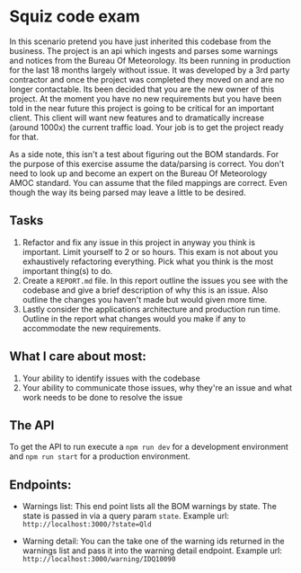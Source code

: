 # Squiz code exam

In this scenario pretend you have just inherited this codebase from the business. The project is an api which ingests and parses some warnings and notices from the Bureau Of Meteorology. Its been running in production for the last 18 months largely without issue. It was developed by a 3rd party contractor and once the project was completed they moved on and are no longer contactable. Its been decided that you are the new owner of this project. At the moment you have no new requirements but you have been told in the near future this project is going to be critical for an important client. This client will want new features and to dramatically increase (around 1000x) the current traffic load. Your job is to get the project ready for that.

As a side note, this isn't a test about figuring out the BOM standards. For the purpose of this exercise assume the data/parsing is correct. You don't need to look up and become an expert on the Bureau Of Meteorology AMOC standard. You can assume that the filed mappings are correct. Even though the way its being parsed may leave a little to be desired.

## Tasks

1. Refactor and fix any issue in this project in anyway you think is important. Limit yourself to 2 or so hours. This exam is not about you exhaustively refactoring everything. Pick what you think is the most important thing(s) to do.
2. Create a `REPORT.md` file. In this report outline the issues you see with the codebase and give a brief description of why this is an issue. Also outline the changes you haven't made but would given more time.
3. Lastly consider the applications architecture and production run time. Outline in the report what changes would you make if any to accommodate the new requirements.

## What I care about most:

1. Your ability to identify issues with the codebase
2. Your ability to communicate those issues, why they're an issue and what work needs to be done to resolve the issue

## The API

To get the API to run execute a `npm run dev` for a development environment and `npm run start` for a production environment.

## Endpoints:

- Warnings list:
  This end point lists all the BOM warnings by state. The state is passed in via a query param `state`.
  Example url: `http://localhost:3000/?state=Qld`

- Warning detail:
  You can the take one of the warning ids returned in the warnings list and pass it into the warning detail endpoint.
  Example url: `http://localhost:3000/warning/IDQ10090`
